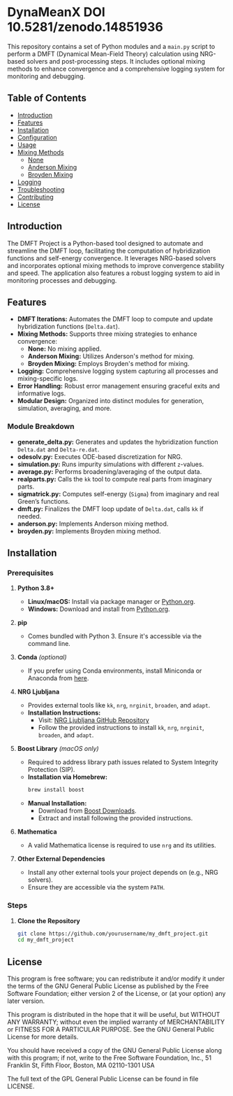 # DynaMeanX DOI 10.5281/zenodo.14851936
This repository contains a set of Python modules and a `main.py` script to perform a DMFT (Dynamical Mean-Field Theory) calculation using NRG-based solvers and post-processing steps. It includes optional mixing methods to enhance convergence and a comprehensive logging system for monitoring and debugging.

## Table of Contents

- [Introduction](#introduction)
- [Features](#features)
- [Installation](#installation)
- [Configuration](#configuration)
- [Usage](#usage)
- [Mixing Methods](#mixing-methods)
  - [None](#none)
  - [Anderson Mixing](#anderson-mixing)
  - [Broyden Mixing](#broyden-mixing)
- [Logging](#logging)
- [Troubleshooting](#troubleshooting)
- [Contributing](#contributing)
- [License](#license)

## Introduction

The DMFT Project is a Python-based tool designed to automate and streamline the DMFT loop, facilitating the computation of hybridization functions and self-energy convergence. It leverages NRG-based solvers and incorporates optional mixing methods to improve convergence stability and speed. The application also features a robust logging system to aid in monitoring processes and debugging.

## Features

- **DMFT Iterations:** Automates the DMFT loop to compute and update hybridization functions (`Delta.dat`).
- **Mixing Methods:** Supports three mixing strategies to enhance convergence:
  - **None:** No mixing applied.
  - **Anderson Mixing:** Utilizes Anderson's method for mixing.
  - **Broyden Mixing:** Employs Broyden's method for mixing.
- **Logging:** Comprehensive logging system capturing all processes and mixing-specific logs.
- **Error Handling:** Robust error management ensuring graceful exits and informative logs.
- **Modular Design:** Organized into distinct modules for generation, simulation, averaging, and more.

### Module Breakdown

- **generate_delta.py:** Generates and updates the hybridization function `Delta.dat` and `Delta-re.dat`.
- **odesolv.py:** Executes ODE-based discretization for NRG.
- **simulation.py:** Runs impurity simulations with different `z`-values.
- **average.py:** Performs broadening/averaging of the output data.
- **realparts.py:** Calls the `kk` tool to compute real parts from imaginary parts.
- **sigmatrick.py:** Computes self-energy (`Sigma`) from imaginary and real Green’s functions.
- **dmft.py:** Finalizes the DMFT loop update of `Delta.dat`, calls `kk` if needed.
- **anderson.py:** Implements Anderson mixing method.
- **broyden.py:** Implements Broyden mixing method.

## Installation

### Prerequisites

1. **Python 3.8+**
   - **Linux/macOS:** Install via package manager or [Python.org](https://www.python.org/downloads/).
   - **Windows:** Download and install from [Python.org](https://www.python.org/downloads/).

2. **pip**
   - Comes bundled with Python 3. Ensure it's accessible via the command line.

3. **Conda** *(optional)*
   - If you prefer using Conda environments, install Miniconda or Anaconda from [here](https://docs.conda.io/en/latest/miniconda.html).

4. **NRG Ljubljana**
   - Provides external tools like `kk`, `nrg`, `nrginit`, `broaden`, and `adapt`.
   - **Installation Instructions:**
     - Visit: [NRG Ljubljana GitHub Repository](https://github.com/rokzitko/nrgljubljana)
     - Follow the provided instructions to install `kk`, `nrg`, `nrginit`, `broaden`, and `adapt`.

5. **Boost Library** *(macOS only)*
   - Required to address library path issues related to System Integrity Protection (SIP).
   - **Installation via Homebrew:**
     ```bash
     brew install boost
     ```
   - **Manual Installation:**
     - Download from [Boost Downloads](https://www.boost.org/users/download/).
     - Extract and install following the provided instructions.

6. **Mathematica**
   - A valid Mathematica license is required to use `nrg` and its utilities.

7. **Other External Dependencies**
   - Install any other external tools your project depends on (e.g., NRG solvers).
   - Ensure they are accessible via the system `PATH`.

### Steps

1. **Clone the Repository**
   ```bash
   git clone https://github.com/yourusername/my_dmft_project.git
   cd my_dmft_project
   ```

## License

This program is free software; you can redistribute it and/or modify it under the terms of the GNU General Public License as published by the Free Software Foundation; either version 2 of the License, or (at your option) any later version.

This program is distributed in the hope that it will be useful, but WITHOUT ANY WARRANTY; without even the implied warranty of MERCHANTABILITY or FITNESS FOR A PARTICULAR PURPOSE. See the GNU General Public License for more details.

You should have received a copy of the GNU General Public License along with this program; if not, write to the Free Software Foundation, Inc., 51 Franklin St, Fifth Floor, Boston, MA 02110-1301 USA

The full text of the GPL General Public License can be found in file LICENSE.
